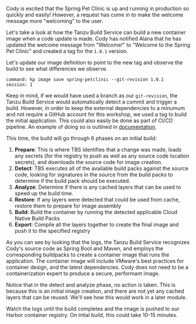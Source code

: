 Cody is excited that the Spring Pet Clinic is up and running in production so quickly and easily!  However, a request has come in to make the welcome message more "welcoming" to the user.

Let's take a look at how the Tanzu Build Service can build a new container image when a code update is made.  Cody has notified Alana that he has updated the welcome message from "Welcome!" to "Welcome to the Spring Pet Clinic" and created a tag for the `1.0.1` version.

Let's update our image definition to point to the new tag and observe the build to see what differences we observe.

```terminal:execute
command: kp image save spring-petclinic --git-revision 1.0.1
session: 1
```

Keep in mind, if we would have used a branch as our `git-revision`, the Tanzu Build Service would automatically detect a commit and trigger a build.  However, in order to keep the external dependencies to a minumum and not require a GitHub account for this workshop, we used a tag to build the initial application.  This could also easily be done as part of CI/CD pipeline.  An example of doing so is outlined in [documentation](https://docs.pivotal.io/build-service/1-2/tbs-in-ci.html).

This time, the build will go through 6 phases on an initial build:

1. **Prepare**: This is where TBS identifies that a change was made, loads any secrets (for the registry to push as well as any source code location secrets), and downloads the source code for image creation.
2. **Detect**: TBS executes all of the available build packs against the source code, looking for signatures in the source from the build packs to determine if the build pack should be executed. 
3. **Analyze**:  Determine if there is any cached layers that can be used to speed up the build time.
4. **Restore**: If any layers were detected that could be used from cache, restore them to prepare for image assembly
5. **Build**:  Build the container by running the detected applicable Cloud Native Build Packs
6. **Export**:  Compile all the layers together to create the final image and push it to the specified registry

As you can see by looking that the logs, the Tanzu Build Service recognizes Cody's source code as Spring Boot and Maven, and employs the corresponding buildpacks to create a container image that runs the application. The container image will include VMware's best practices for container design, and the latest dependencies. Cody does not need to be a containerization expert to produce a secure, performant image.

Notice that in the detect and analyze phase, no action is taken.  This is because this is an initial image creation, and there are not yet any cached layers that can be reused.  We'll see how this would work in a later module.

Watch the logs until the build completes and the image is pushed to our Harbor container registry.  On intial build, this could take 10-15 minutes.